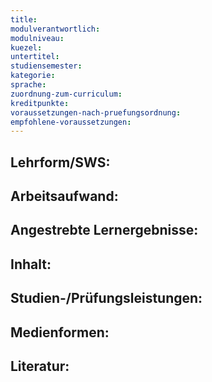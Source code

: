 ```yaml
---
title: 
modulverantwortlich: 
modulniveau:
kuezel: 
untertitel:
studiensemester: 
kategorie:
sprache: 
zuordnung-zum-curriculum:  
kreditpunkte: 
voraussetzungen-nach-pruefungsordnung: 
empfohlene-voraussetzungen: 
---
```


## Lehrform/SWS: 

## Arbeitsaufwand: 

## Angestrebte Lernergebnisse:

## Inhalt:

## Studien-/Prüfungsleistungen:

## Medienformen:

## Literatur:


